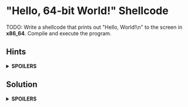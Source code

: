 # "Hello, 64-bit World!" Shellcode
TODO: Write a shellcode that prints out "Hello, World!\n" to the screen in **x86_64**. Compile and execute the program.

## Hints
<details>
  <summary><b>SPOILERS</b></summary>
  
### Hint 1: Section
1. `.data`: The data section

    a. String "Hello, World!\n"

    b. Length of the string
   
2. `.text`: The code section

    a. `.global`: `_start` (The entry point of the program)
  
    b. `_start`

    * ssize_t write(int *fd*, const void *buf[.count]*, size_t *count*);
    * void _exit(int *status*);

### Hint 2: Compile & Execute

3. Compile & Execute

   a. `gcc`: GNU Compiler

   b. `ld`: GNU Linker

   c. Execute the output

</details>

## Solution
<details>
  <summary><b>SPOILERS</b></summary>

    .data 
    hello:
            .string "Hello, 64-bit World!\n"
            
    # .: the current address in the data segment
    # . - hello: (the current address) - (the starting address of hello)
            len = . - hello
            
    .text
    .global _start
    _start:
    
    # write(int fd, const void buf[.count], size_t count);
        
        # %rax: Linux system call number (write = 0x01)
        movq $1, %rax
        
        # %rdi: arg0, file descriptor (The standard output device = 1)
        movq $1, %rdi
        
        # %rsi: arg1, pointer to a buffer starting (= hello)
        movq $hello, %rsi
        
        # %rdx: arg2, bytes from the buffer starting (= len)
        movq $len, %rdx
        
        # Linux system call
        syscall

    # _exit(int status);
    
        # %rax: Linux system call number (_exit = 0x3C)
        movq $60, %rax
        
        # %rdi: arg0, exit status (= 0)
        movq $0, %rdi
        
        # Linux system call
        syscall

Note: Using 64-bit registers like below is okay, but I used 32-bit ones because `movl` 

After writing `hello64.s`, compile the code with the command.

    $ gcc -c hello64.s && ld hello64.o -o hello64

Execute the program like this.

    $ ./hello64

</details>
